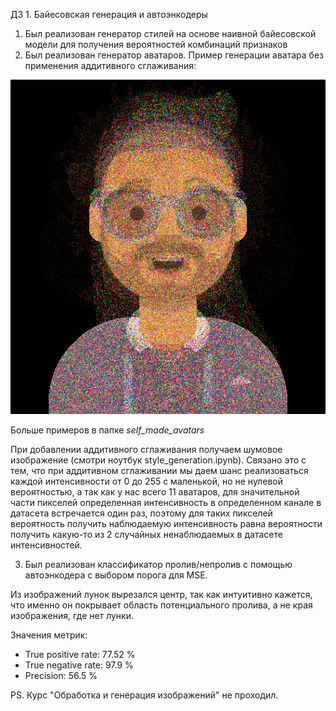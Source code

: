 ДЗ 1. Байесовская генерация и автоэнкодеры

1. Был реализован генератор стилей на основе наивной байесовской модели для получения вероятностей комбинаций признаков
2. Был реализован генератор аватаров. Пример генерации аватара без применения аддитивного сглаживания:

![Аватар](./self_made_avatars/0.png)

Больше примеров в папке *self_made_avatars*

При добавлении аддитивного сглаживания получаем шумовое изображение (смотри ноутбук style_generation.ipynb).
Связано это с тем, что при аддитивном сглаживании мы даем шанс реализоваться каждой интенсивности от 0 до 255 с маленькой, но не нулевой вероятностью, а так как у нас всего 11 аватаров, для значительной части пикселей определенная интенсивность в определенном канале в датасета встречается один раз, поэтому для таких пикселей вероятность получить наблюдаемую интенсивность равна вероятности получить какую-то из 2 случайных ненаблюдаемых в датасете интенсивностей.

3. Был реализован классификатор пролив/непролив с помощью автоэнкодера с выбором порога для MSE.

Из изображений лунок вырезался центр, так как интуитивно кажется, что именно он покрывает область потенциального пролива, а не края изображения, где нет лунки.

Значения метрик:

* True positive rate: 77.52 %
* True negative rate: 97.9 %
* Precision: 56.5 %

PS. Курс "Обработка и генерация изображений" не проходил.
